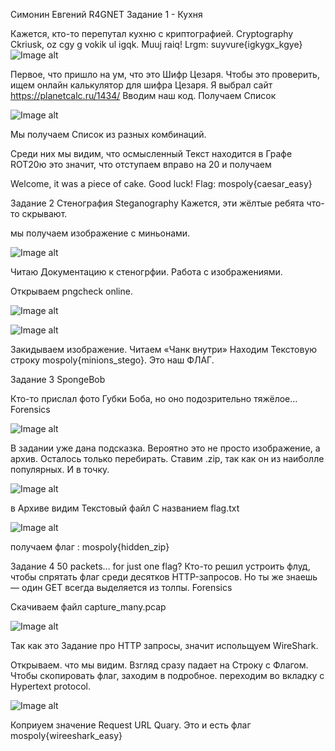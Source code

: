 Симонин Евгений R4GNET
Задание 1 - Кухня

Кажется, кто-то перепутал кухню с криптографией. Cryptography
Ckriusk, oz cgy g vokik ul igqk. Muuj raiq! Lrgm: suyvure{igkygx_kgye}
![Image alt](https://github.com/r4gnet//EndedTasks//raw/main/1.1.png)

Первое, что пришло на ум, что это Шифр Цезаря. 
Чтобы это проверить, ищем онлайн калькулятор для шифра Цезаря.
Я выбрал сайт https://planetcalc.ru/1434/
Вводим наш код.
Получаем Список 

![Image alt](https://github.com/r4gnet//EndedTasks//raw/main/1.2.png)

Мы получаем Список из разных комбинаций.

Среди них мы видим, что осмысленный Текст находится в Графе ROT20ю это значит, что отступаем вправо на 20 
 и получаем 

Welcome, it was a piece of cake. Good luck! Flag: mospoly{caesar_easy}

Задание 2 Стенография
Steganography Кажется, эти жёлтые ребята что-то скрывают.

мы получаем изображение с миньонами.


![Image alt](https://github.com/r4gnet//EndedTasks//raw/main/minions.png)

Читаю Документацию к стеногрфии. Работа с изображениями.

Открываем pngcheck online. 

![Image alt](https://github.com/r4gnet//EndedTasks//raw/main/2.1.png)

![Image alt](https://github.com/r4gnet//EndedTasks//raw/main/2.2.png)

Закидываем изображение. Читаем «Чанк внутри»
Находим Текстовую строку mospoly{minions_stego}. Это наш ФЛАГ.

Задание 3
SpongeBob 

Кто-то прислал фото Губки Боба, но оно подозрительно тяжёлое… Forensics

![Image alt](https://github.com/r4gnet//EndedTasks//raw/main/SpongeBob.png)

В задании уже дана подсказка. 
Вероятно это не просто изображение, а архив. 
Осталось только перебирать. Ставим .zip, так как он из наиболле популярных. И в точку.

![Image alt](https://github.com/r4gnet//EndedTasks//raw/main/3.1.png)

в Архиве видим Текстовый файл С названием flag.txt

![Image alt](https://github.com/r4gnet//EndedTasks//raw/main/3.2.png)

получаем флаг : mospoly{hidden_zip}


Задание 4 
50 packets… for just one flag? 
Кто-то решил устроить флуд, чтобы спрятать флаг среди десятков HTTP-запросов. Но ты же знаешь — один GET всегда выделяется из толпы. Forensics

Скачиваем файл capture_many.pcap

![Image alt](https://github.com/r4gnet//EndedTasks//raw/main/4.1.png)

Так как это Задание про HTTP запросы, значит испольщуем WireShark.

Открываем. что мы видим. Взгляд сразу падает на Строку с Флагом. Чтобы скопировать флаг, заходим в подробное. переходим во вкладку с Hypertext protocol.

![Image alt](https://github.com/r4gnet//EndedTasks//raw/main/4.2.png)

Коприуем значение Request URL Quary. Это и есть флаг mospoly{wireeshark_easy}

